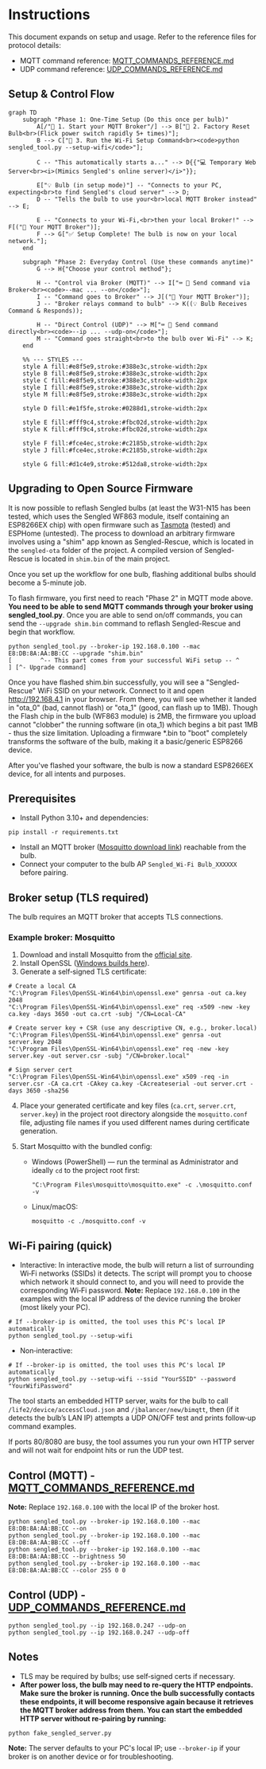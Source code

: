 # Instructions

This document expands on setup and usage. Refer to the reference files for protocol details:

* MQTT command reference: [MQTT\_COMMANDS\_REFERENCE.md](MQTT_COMMANDS_REFERENCE.md)
* UDP command reference: [UDP\_COMMANDS\_REFERENCE.md](UDP_COMMANDS_REFERENCE.md)

## Setup & Control Flow

```mermaid
graph TD
    subgraph "Phase 1: One-Time Setup (Do this once per bulb)"
        A[/"👤 1. Start your MQTT Broker"/] --> B["👤 2. Factory Reset Bulb<br>(Flick power switch rapidly 5+ times)"];
        B --> C["👤 3. Run the Wi-Fi Setup Command<br><code>python sengled_tool.py --setup-wifi</code>"];
        
        C -- "This automatically starts a..." --> D{{"💻 Temporary Web Server<br><i>(Mimics Sengled's online server)</i>"}};
        
        E["💡 Bulb (in setup mode)"] -- "Connects to your PC, expecting<br>to find Sengled's cloud server" --> D;
        D -- "Tells the bulb to use your<br>local MQTT Broker instead" --> E;
        
        E -- "Connects to your Wi-Fi,<br>then your local Broker!" --> F[("📡 Your MQTT Broker")];
        F --> G["✅ Setup Complete! The bulb is now on your local network."];
    end

    subgraph "Phase 2: Everyday Control (Use these commands anytime)"
        G --> H{"Choose your control method"};
        
        H -- "Control via Broker (MQTT)" --> I["⌨️ 👤 Send command via Broker<br><code>--mac ... --on</code>"];
        I -- "Command goes to Broker" --> J[("📡 Your MQTT Broker")];
        J -- "Broker relays command to bulb" --> K((💡 Bulb Receives Command & Responds));

        H -- "Direct Control (UDP)" --> M["⌨️ 👤 Send command directly<br><code>--ip ... --udp-on</code>"];
        M -- "Command goes straight<br>to the bulb over Wi-Fi" --> K;
    end

    %% --- STYLES ---
    style A fill:#e8f5e9,stroke:#388e3c,stroke-width:2px
    style B fill:#e8f5e9,stroke:#388e3c,stroke-width:2px
    style C fill:#e8f5e9,stroke:#388e3c,stroke-width:2px
    style I fill:#e8f5e9,stroke:#388e3c,stroke-width:2px
    style M fill:#e8f5e9,stroke:#388e3c,stroke-width:2px
    
    style D fill:#e1f5fe,stroke:#0288d1,stroke-width:2px

    style E fill:#fff9c4,stroke:#fbc02d,stroke-width:2px
    style K fill:#fff9c4,stroke:#fbc02d,stroke-width:2px

    style F fill:#fce4ec,stroke:#c2185b,stroke-width:2px
    style J fill:#fce4ec,stroke:#c2185b,stroke-width:2px

    style G fill:#d1c4e9,stroke:#512da8,stroke-width:2px
```

## Upgrading to Open Source Firmware

It is now possible to reflash Sengled bulbs (at least the W31-N15 has been tested, which uses the Sengled WF863 module, itself containing an ESP8266EX chip) with open firmware such as [Tasmota](https://tasmota.github.io/) (tested) and ESPHome (untested). The process to download an arbitrary firmware involves using a "shim" app known as Sengled-Rescue, which is located in the `sengled-ota` folder of the project. A compiled version of Sengled-Rescue is located in `shim.bin` of the main project.

Once you set up the workflow for one bulb, flashing additional bulbs should become a 5-minute job.

To flash firmware, you first need to reach "Phase 2" in MQTT mode above. **You need to be able to send MQTT commands through your broker using sengled_tool.py**. Once you are able to send on/off commands, you can send the `--upgrade shim.bin` command to reflash Sengled-Rescue and begin that workflow.

```
python sengled_tool.py --broker-ip 192.168.0.100 --mac E8:DB:8A:AA:BB:CC --upgrade "shim.bin"
[        ^-- This part comes from your successful WiFi setup -- ^      ] [^- Upgrade command]
```

Once you have flashed shim.bin successfully, you will see a "Sengled-Rescue" WiFi SSID on your network. Connect to it and open http://192.168.4.1 in your browser. From there, you will see whether it landed in "ota_0" (bad, cannot flash) or "ota_1" (good, can flash up to 1MB). Though the Flash chip in the bulb (WF863 module) is 2MB, the firmware you upload cannot "clobber" the running software (in ota_1) which begins a bit past 1MB - thus the size limitation. Uploading a firmware *.bin to "boot" completely transforms the software of the bulb, making it a basic/generic ESP8266 device.

After you've flashed your software, the bulb is now a standard ESP8266EX device, for all intents and purposes.

## Prerequisites

* Install Python 3.10+ and dependencies:

```
pip install -r requirements.txt
```



* Install an MQTT broker ([Mosquitto download link](https://mosquitto.org/download/)) reachable from the bulb.
* Connect your computer to the bulb AP `Sengled_Wi‑Fi Bulb_XXXXXX` before pairing.

## Broker setup (TLS required)

The bulb requires an MQTT broker that accepts TLS connections.

### Example broker: Mosquitto

1. Download and install Mosquitto from the [official site](https://mosquitto.org/download/).
2. Install OpenSSL ([Windows builds here](https://slproweb.com/products/Win32OpenSSL.html)).
3. Generate a self‑signed TLS certificate:

```
# Create a local CA
"C:\Program Files\OpenSSL-Win64\bin\openssl.exe" genrsa -out ca.key 2048
"C:\Program Files\OpenSSL-Win64\bin\openssl.exe" req -x509 -new -key ca.key -days 3650 -out ca.crt -subj "/CN=Local-CA"

# Create server key + CSR (use any descriptive CN, e.g., broker.local)
"C:\Program Files\OpenSSL-Win64\bin\openssl.exe" genrsa -out server.key 2048
"C:\Program Files\OpenSSL-Win64\bin\openssl.exe" req -new -key server.key -out server.csr -subj "/CN=broker.local"

# Sign server cert
"C:\Program Files\OpenSSL-Win64\bin\openssl.exe" x509 -req -in server.csr -CA ca.crt -CAkey ca.key -CAcreateserial -out server.crt -days 3650 -sha256
```

4. Place your generated certificate and key files (`ca.crt`, `server.crt`, `server.key`) in the project root directory alongside the `mosquitto.conf` file, adjusting file names if you used different names during certificate generation.
5. Start Mosquitto with the bundled config:

   * Windows (PowerShell) — run the terminal as Administrator and ideally `cd` to the project root first:

     ```
     "C:\Program Files\mosquitto\mosquitto.exe" -c .\mosquitto.conf -v
     ```
   * Linux/macOS:

     ```
     mosquitto -c ./mosquitto.conf -v
     ```

## Wi‑Fi pairing (quick)

* Interactive:
  In interactive mode, the bulb will return a list of surrounding Wi‑Fi networks (SSIDs) it detects. The script will prompt you to choose which network it should connect to, and you will need to provide the corresponding Wi‑Fi password.
  **Note:** Replace `192.168.0.100` in the examples with the local IP address of the device running the broker (most likely your PC).

```
# If --broker-ip is omitted, the tool uses this PC's local IP automatically
python sengled_tool.py --setup-wifi
```

* Non‑interactive:

```
# If --broker-ip is omitted, the tool uses this PC's local IP automatically
python sengled_tool.py --setup-wifi --ssid "YourSSID" --password "YourWifiPassword"
```

The tool starts an embedded HTTP server, waits for the bulb to call `/life2/device/accessCloud.json` and `/jbalancer/new/bimqtt`, then (if it detects the bulb’s LAN IP) attempts a UDP ON/OFF test and prints follow‑up command examples.

If ports 80/8080 are busy, the tool assumes you run your own HTTP server and will not wait for endpoint hits or run the UDP test.

## Control (MQTT) - [MQTT_COMMANDS_REFERENCE.md](MQTT_COMMANDS_REFERENCE.md)

**Note:** Replace `192.168.0.100` with the local IP of the broker host.

```
python sengled_tool.py --broker-ip 192.168.0.100 --mac E8:DB:8A:AA:BB:CC --on
python sengled_tool.py --broker-ip 192.168.0.100 --mac E8:DB:8A:AA:BB:CC --off
python sengled_tool.py --broker-ip 192.168.0.100 --mac E8:DB:8A:AA:BB:CC --brightness 50
python sengled_tool.py --broker-ip 192.168.0.100 --mac E8:DB:8A:AA:BB:CC --color 255 0 0
```

## Control (UDP) - [UDP_COMMANDS_REFERENCE.md](UDP_COMMANDS_REFERENCE.md)

```
python sengled_tool.py --ip 192.168.0.247 --udp-on
python sengled_tool.py --ip 192.168.0.247 --udp-off
```

## Notes

* TLS may be required by bulbs; use self‑signed certs if necessary.
* **After power loss, the bulb may need to re‑query the HTTP endpoints. Make sure the broker is running. Once the bulb successfully contacts these endpoints, it will become responsive again because it retrieves the MQTT broker address from them. You can start the embedded HTTP server without re‑pairing by running:**

```
python fake_sengled_server.py
```

**Note:** The server defaults to your PC's local IP; use `--broker-ip` if your broker is on another device or for troubleshooting.
